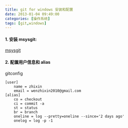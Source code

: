 ```yaml
---
title: git for windows 安装和配置
date: 2013-01-04 09:49:00
categories: [操作系统]
tags: [git,windows]
---
```


#### 1. 安装 msysgit:

[msysgit](http://msysgit.github.com/)

#### 2. 配置用户信息和 alias

gitconfig

	[user]
		name = zhixin
		email = wenzhixin2010@gmail.com
	[alias]
		co = checkout
		ci = commit -a
		st = status
		br = branch
		oneline = log --pretty=oneline --since='2 days ago'
		onelog = log -p -1

